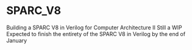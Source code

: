 # SPARC_V8
Building a SPARC V8 in Verilog for Computer Architecture II
Still a WIP
Expected to finish the entirety of the SPARC V8 in Verilog by the end of January
